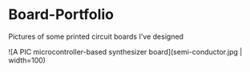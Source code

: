 # Board-Portfolio
Pictures of some printed circuit boards I've designed

![A PIC microcontroller-based synthesizer board](semi-conductor.jpg | width=100)
